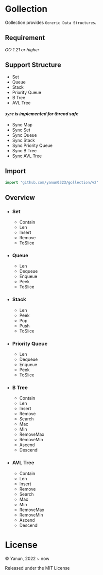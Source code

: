 # Gollection

Gollection provides `Generic Data Structures`.

## Requirement
_GO 1.21 or higher_

## Support Structure
- Set
- Queue
- Stack
- Priority Queue
- B Tree
- AVL Tree

#### _`sync` is implemented for thread safe_
- Sync Map
- Sync Set
- Sync Queue
- Sync Stack
- Sync Priority Queue
- Sync B Tree
- Sync AVL Tree

## Import
```go
import "github.com/yanun0323/gollection/v2"
```

## Overview
- ### Set
    - Contain
    - Len
    - Insert
    - Remove
    - ToSlice
- ### Queue
    - Len
    - Dequeue
    - Enqueue
    - Peek
    - ToSlice
- ### Stack
    - Len
    - Peek
    - Pop
    - Push
    - ToSlice
- ### Priority Queue
    - Len
    - Dequeue
    - Enqueue
    - Peek
    - ToSlice
- ### B Tree
    - Contain
    - Len
    - Insert
    - Remove
    - Search
    - Max
    - Min
    - RemoveMax
    - RemoveMin
    - Ascend
    - Descend
- ### AVL Tree
    - Contain
    - Len
    - Insert
    - Remove
    - Search
    - Max
    - Min
    - RemoveMax
    - RemoveMin
    - Ascend
    - Descend

# License

© Yanun, 2022 ~ now

Released under the MIT License


